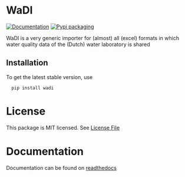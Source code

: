 
# WaDI

[![Documentation](https://readthedocs.org/projects/wadi/badge/?version=latest&style=flat)](https://wadi.readthedocs.io/en/latest/#)
[![Pypi packaging](https://github.com/KWR-Water/wadi/actions/workflows/python-package.yml/badge.svg)](https://github.com/KWR-Water/wadi/actions/workflows/python-package.yml)

WaDI is a very generic importer for (almost) all (excel) formats in which water quality data of the (Dutch) water
laboratory is shared


## Installation

To get the latest stable version, use

```
  pip install wadi
```

# License

This package is MIT licensed. See [License File](https://github.com/KWR-Water/wadi/blob/master/LICENSE)

# Documentation

Documentation can be found on [readthedocs](https://wadi.readthedocs.io/en/latest/)
